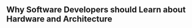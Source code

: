 
Why Software Developers should Learn about Hardware and Architecture
-------------------------------------------------------------------
